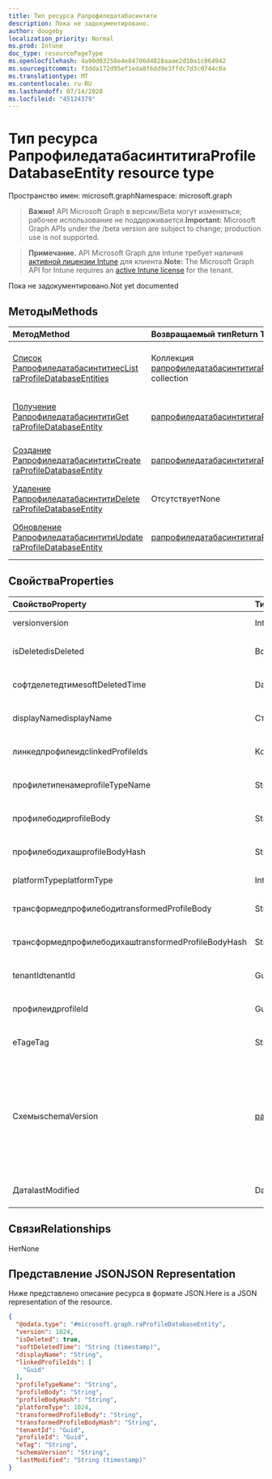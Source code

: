 ```yaml
---
title: Тип ресурса Рапрофиледатабасинтити
description: Пока не задокументировано.
author: dougeby
localization_priority: Normal
ms.prod: Intune
doc_type: resourcePageType
ms.openlocfilehash: 4a90d03258e4e84706d4828aaae2d10a1c064942
ms.sourcegitcommit: f3dda172d95ef1eda8f6dd9e3ffdc7d3c0744c0a
ms.translationtype: MT
ms.contentlocale: ru-RU
ms.lasthandoff: 07/14/2020
ms.locfileid: "45124379"
---
```

# <a name="raprofiledatabaseentity-resource-type"></a><span data-ttu-id="4f94a-103">Тип ресурса Рапрофиледатабасинтити</span><span class="sxs-lookup"><span data-stu-id="4f94a-103">raProfileDatabaseEntity resource type</span></span>

<span data-ttu-id="4f94a-104">Пространство имен: microsoft.graph</span><span class="sxs-lookup"><span data-stu-id="4f94a-104">Namespace: microsoft.graph</span></span>

> <span data-ttu-id="4f94a-105">**Важно!** API Microsoft Graph в версии/Beta могут изменяться; рабочее использование не поддерживается.</span><span class="sxs-lookup"><span data-stu-id="4f94a-105">**Important:** Microsoft Graph APIs under the /beta version are subject to change; production use is not supported.</span></span>

> <span data-ttu-id="4f94a-106">**Примечание.** API Microsoft Graph для Intune требует наличия [активной лицензии Intune](https://go.microsoft.com/fwlink/?linkid=839381) для клиента.</span><span class="sxs-lookup"><span data-stu-id="4f94a-106">**Note:** The Microsoft Graph API for Intune requires an [active Intune license](https://go.microsoft.com/fwlink/?linkid=839381) for the tenant.</span></span>

<span data-ttu-id="4f94a-107">Пока не задокументировано.</span><span class="sxs-lookup"><span data-stu-id="4f94a-107">Not yet documented</span></span>

## <a name="methods"></a><span data-ttu-id="4f94a-108">Методы</span><span class="sxs-lookup"><span data-stu-id="4f94a-108">Methods</span></span>
|<span data-ttu-id="4f94a-109">Метод</span><span class="sxs-lookup"><span data-stu-id="4f94a-109">Method</span></span>|<span data-ttu-id="4f94a-110">Возвращаемый тип</span><span class="sxs-lookup"><span data-stu-id="4f94a-110">Return Type</span></span>|<span data-ttu-id="4f94a-111">Описание</span><span class="sxs-lookup"><span data-stu-id="4f94a-111">Description</span></span>|
|:---|:---|:---|
|[<span data-ttu-id="4f94a-112">Список Рапрофиледатабасинтитиес</span><span class="sxs-lookup"><span data-stu-id="4f94a-112">List raProfileDatabaseEntities</span></span>](../api/intune-rapolicy-raprofiledatabaseentity-list.md)|<span data-ttu-id="4f94a-113">Коллекция [рапрофиледатабасинтити](../resources/intune-rapolicy-raprofiledatabaseentity.md)</span><span class="sxs-lookup"><span data-stu-id="4f94a-113">[raProfileDatabaseEntity](../resources/intune-rapolicy-raprofiledatabaseentity.md) collection</span></span>|<span data-ttu-id="4f94a-114">Список свойств и связей объектов [рапрофиледатабасинтити](../resources/intune-rapolicy-raprofiledatabaseentity.md) .</span><span class="sxs-lookup"><span data-stu-id="4f94a-114">List properties and relationships of the [raProfileDatabaseEntity](../resources/intune-rapolicy-raprofiledatabaseentity.md) objects.</span></span>|
|[<span data-ttu-id="4f94a-115">Получение Рапрофиледатабасинтити</span><span class="sxs-lookup"><span data-stu-id="4f94a-115">Get raProfileDatabaseEntity</span></span>](../api/intune-rapolicy-raprofiledatabaseentity-get.md)|[<span data-ttu-id="4f94a-116">рапрофиледатабасинтити</span><span class="sxs-lookup"><span data-stu-id="4f94a-116">raProfileDatabaseEntity</span></span>](../resources/intune-rapolicy-raprofiledatabaseentity.md)|<span data-ttu-id="4f94a-117">Чтение свойств и связей объекта [рапрофиледатабасинтити](../resources/intune-rapolicy-raprofiledatabaseentity.md) .</span><span class="sxs-lookup"><span data-stu-id="4f94a-117">Read properties and relationships of the [raProfileDatabaseEntity](../resources/intune-rapolicy-raprofiledatabaseentity.md) object.</span></span>|
|[<span data-ttu-id="4f94a-118">Создание Рапрофиледатабасинтити</span><span class="sxs-lookup"><span data-stu-id="4f94a-118">Create raProfileDatabaseEntity</span></span>](../api/intune-rapolicy-raprofiledatabaseentity-create.md)|[<span data-ttu-id="4f94a-119">рапрофиледатабасинтити</span><span class="sxs-lookup"><span data-stu-id="4f94a-119">raProfileDatabaseEntity</span></span>](../resources/intune-rapolicy-raprofiledatabaseentity.md)|<span data-ttu-id="4f94a-120">Создание нового объекта [рапрофиледатабасинтити](../resources/intune-rapolicy-raprofiledatabaseentity.md) .</span><span class="sxs-lookup"><span data-stu-id="4f94a-120">Create a new [raProfileDatabaseEntity](../resources/intune-rapolicy-raprofiledatabaseentity.md) object.</span></span>|
|[<span data-ttu-id="4f94a-121">Удаление Рапрофиледатабасинтити</span><span class="sxs-lookup"><span data-stu-id="4f94a-121">Delete raProfileDatabaseEntity</span></span>](../api/intune-rapolicy-raprofiledatabaseentity-delete.md)|<span data-ttu-id="4f94a-122">Отсутствует</span><span class="sxs-lookup"><span data-stu-id="4f94a-122">None</span></span>|<span data-ttu-id="4f94a-123">Удаляет объект [рапрофиледатабасинтити](../resources/intune-rapolicy-raprofiledatabaseentity.md).</span><span class="sxs-lookup"><span data-stu-id="4f94a-123">Deletes a [raProfileDatabaseEntity](../resources/intune-rapolicy-raprofiledatabaseentity.md).</span></span>|
|[<span data-ttu-id="4f94a-124">Обновление Рапрофиледатабасинтити</span><span class="sxs-lookup"><span data-stu-id="4f94a-124">Update raProfileDatabaseEntity</span></span>](../api/intune-rapolicy-raprofiledatabaseentity-update.md)|[<span data-ttu-id="4f94a-125">рапрофиледатабасинтити</span><span class="sxs-lookup"><span data-stu-id="4f94a-125">raProfileDatabaseEntity</span></span>](../resources/intune-rapolicy-raprofiledatabaseentity.md)|<span data-ttu-id="4f94a-126">Обновление свойств объекта [рапрофиледатабасинтити](../resources/intune-rapolicy-raprofiledatabaseentity.md) .</span><span class="sxs-lookup"><span data-stu-id="4f94a-126">Update the properties of a [raProfileDatabaseEntity](../resources/intune-rapolicy-raprofiledatabaseentity.md) object.</span></span>|

## <a name="properties"></a><span data-ttu-id="4f94a-127">Свойства</span><span class="sxs-lookup"><span data-stu-id="4f94a-127">Properties</span></span>
|<span data-ttu-id="4f94a-128">Свойство</span><span class="sxs-lookup"><span data-stu-id="4f94a-128">Property</span></span>|<span data-ttu-id="4f94a-129">Тип</span><span class="sxs-lookup"><span data-stu-id="4f94a-129">Type</span></span>|<span data-ttu-id="4f94a-130">Описание</span><span class="sxs-lookup"><span data-stu-id="4f94a-130">Description</span></span>|
|:---|:---|:---|
|<span data-ttu-id="4f94a-131">version</span><span class="sxs-lookup"><span data-stu-id="4f94a-131">version</span></span>|<span data-ttu-id="4f94a-132">Int32</span><span class="sxs-lookup"><span data-stu-id="4f94a-132">Int32</span></span>|<span data-ttu-id="4f94a-133">Пока нет описания</span><span class="sxs-lookup"><span data-stu-id="4f94a-133">Not yet documented</span></span>|
|<span data-ttu-id="4f94a-134">isDeleted</span><span class="sxs-lookup"><span data-stu-id="4f94a-134">isDeleted</span></span>|<span data-ttu-id="4f94a-135">Boolean</span><span class="sxs-lookup"><span data-stu-id="4f94a-135">Boolean</span></span>|<span data-ttu-id="4f94a-136">Пока не задокументировано</span><span class="sxs-lookup"><span data-stu-id="4f94a-136">Not yet documented</span></span>|
|<span data-ttu-id="4f94a-137">софтделетедтиме</span><span class="sxs-lookup"><span data-stu-id="4f94a-137">softDeletedTime</span></span>|<span data-ttu-id="4f94a-138">DateTimeOffset</span><span class="sxs-lookup"><span data-stu-id="4f94a-138">DateTimeOffset</span></span>|<span data-ttu-id="4f94a-139">Пока не задокументировано.</span><span class="sxs-lookup"><span data-stu-id="4f94a-139">Not yet documented</span></span>|
|<span data-ttu-id="4f94a-140">displayName</span><span class="sxs-lookup"><span data-stu-id="4f94a-140">displayName</span></span>|<span data-ttu-id="4f94a-141">Строка</span><span class="sxs-lookup"><span data-stu-id="4f94a-141">String</span></span>|<span data-ttu-id="4f94a-142">Пока не задокументировано.</span><span class="sxs-lookup"><span data-stu-id="4f94a-142">Not yet documented</span></span>|
|<span data-ttu-id="4f94a-143">линкедпрофилеидс</span><span class="sxs-lookup"><span data-stu-id="4f94a-143">linkedProfileIds</span></span>|<span data-ttu-id="4f94a-144">Коллекция объектов Guid</span><span class="sxs-lookup"><span data-stu-id="4f94a-144">Guid collection</span></span>|<span data-ttu-id="4f94a-145">Пока не задокументировано.</span><span class="sxs-lookup"><span data-stu-id="4f94a-145">Not yet documented</span></span>|
|<span data-ttu-id="4f94a-146">профилетипенаме</span><span class="sxs-lookup"><span data-stu-id="4f94a-146">profileTypeName</span></span>|<span data-ttu-id="4f94a-147">String</span><span class="sxs-lookup"><span data-stu-id="4f94a-147">String</span></span>|<span data-ttu-id="4f94a-148">Пока не задокументировано.</span><span class="sxs-lookup"><span data-stu-id="4f94a-148">Not yet documented</span></span>|
|<span data-ttu-id="4f94a-149">профилебоди</span><span class="sxs-lookup"><span data-stu-id="4f94a-149">profileBody</span></span>|<span data-ttu-id="4f94a-150">String</span><span class="sxs-lookup"><span data-stu-id="4f94a-150">String</span></span>|<span data-ttu-id="4f94a-151">Пока не задокументировано.</span><span class="sxs-lookup"><span data-stu-id="4f94a-151">Not yet documented</span></span>|
|<span data-ttu-id="4f94a-152">профилебодихаш</span><span class="sxs-lookup"><span data-stu-id="4f94a-152">profileBodyHash</span></span>|<span data-ttu-id="4f94a-153">String</span><span class="sxs-lookup"><span data-stu-id="4f94a-153">String</span></span>|<span data-ttu-id="4f94a-154">Пока не задокументировано.</span><span class="sxs-lookup"><span data-stu-id="4f94a-154">Not yet documented</span></span>|
|<span data-ttu-id="4f94a-155">platformType</span><span class="sxs-lookup"><span data-stu-id="4f94a-155">platformType</span></span>|<span data-ttu-id="4f94a-156">Int32</span><span class="sxs-lookup"><span data-stu-id="4f94a-156">Int32</span></span>|<span data-ttu-id="4f94a-157">Пока нет описания</span><span class="sxs-lookup"><span data-stu-id="4f94a-157">Not yet documented</span></span>|
|<span data-ttu-id="4f94a-158">трансформедпрофилебоди</span><span class="sxs-lookup"><span data-stu-id="4f94a-158">transformedProfileBody</span></span>|<span data-ttu-id="4f94a-159">String</span><span class="sxs-lookup"><span data-stu-id="4f94a-159">String</span></span>|<span data-ttu-id="4f94a-160">Пока не задокументировано.</span><span class="sxs-lookup"><span data-stu-id="4f94a-160">Not yet documented</span></span>|
|<span data-ttu-id="4f94a-161">трансформедпрофилебодихаш</span><span class="sxs-lookup"><span data-stu-id="4f94a-161">transformedProfileBodyHash</span></span>|<span data-ttu-id="4f94a-162">String</span><span class="sxs-lookup"><span data-stu-id="4f94a-162">String</span></span>|<span data-ttu-id="4f94a-163">Пока не задокументировано.</span><span class="sxs-lookup"><span data-stu-id="4f94a-163">Not yet documented</span></span>|
|<span data-ttu-id="4f94a-164">tenantId</span><span class="sxs-lookup"><span data-stu-id="4f94a-164">tenantId</span></span>|<span data-ttu-id="4f94a-165">Guid</span><span class="sxs-lookup"><span data-stu-id="4f94a-165">Guid</span></span>|<span data-ttu-id="4f94a-166">Пока не задокументировано.</span><span class="sxs-lookup"><span data-stu-id="4f94a-166">Not yet documented</span></span>|
|<span data-ttu-id="4f94a-167">профилеид</span><span class="sxs-lookup"><span data-stu-id="4f94a-167">profileId</span></span>|<span data-ttu-id="4f94a-168">Guid</span><span class="sxs-lookup"><span data-stu-id="4f94a-168">Guid</span></span>|<span data-ttu-id="4f94a-169">Пока не задокументировано.</span><span class="sxs-lookup"><span data-stu-id="4f94a-169">Not yet documented</span></span>|
|<span data-ttu-id="4f94a-170">eTag</span><span class="sxs-lookup"><span data-stu-id="4f94a-170">eTag</span></span>|<span data-ttu-id="4f94a-171">String</span><span class="sxs-lookup"><span data-stu-id="4f94a-171">String</span></span>|<span data-ttu-id="4f94a-172">Пока не задокументировано.</span><span class="sxs-lookup"><span data-stu-id="4f94a-172">Not yet documented</span></span>|
|<span data-ttu-id="4f94a-173">Схемы</span><span class="sxs-lookup"><span data-stu-id="4f94a-173">schemaVersion</span></span>|[<span data-ttu-id="4f94a-174">раполицисервицеверсионс</span><span class="sxs-lookup"><span data-stu-id="4f94a-174">raPolicyServiceVersions</span></span>](../resources/intune-rapolicy-rapolicyserviceversions.md)|<span data-ttu-id="4f94a-175">Еще не задокументировано.</span><span class="sxs-lookup"><span data-stu-id="4f94a-175">Not yet documented.</span></span> <span data-ttu-id="4f94a-176">Возможные значения: `initial`, `betaStart`, `experimentStart`, `mmpcStart`, `iosStart`.</span><span class="sxs-lookup"><span data-stu-id="4f94a-176">Possible values are: `initial`, `betaStart`, `experimentStart`, `mmpcStart`, `iosStart`.</span></span>|
|<span data-ttu-id="4f94a-177">Дата</span><span class="sxs-lookup"><span data-stu-id="4f94a-177">lastModified</span></span>|<span data-ttu-id="4f94a-178">DateTimeOffset</span><span class="sxs-lookup"><span data-stu-id="4f94a-178">DateTimeOffset</span></span>|<span data-ttu-id="4f94a-179">Пока не задокументировано.</span><span class="sxs-lookup"><span data-stu-id="4f94a-179">Not yet documented</span></span>|

## <a name="relationships"></a><span data-ttu-id="4f94a-180">Связи</span><span class="sxs-lookup"><span data-stu-id="4f94a-180">Relationships</span></span>
<span data-ttu-id="4f94a-181">Нет</span><span class="sxs-lookup"><span data-stu-id="4f94a-181">None</span></span>

## <a name="json-representation"></a><span data-ttu-id="4f94a-182">Представление JSON</span><span class="sxs-lookup"><span data-stu-id="4f94a-182">JSON Representation</span></span>
<span data-ttu-id="4f94a-183">Ниже представлено описание ресурса в формате JSON.</span><span class="sxs-lookup"><span data-stu-id="4f94a-183">Here is a JSON representation of the resource.</span></span>
<!-- {
  "blockType": "resource",
  "keyProperty": "id",
  "@odata.type": "microsoft.graph.raProfileDatabaseEntity"
}
-->
``` json
{
  "@odata.type": "#microsoft.graph.raProfileDatabaseEntity",
  "version": 1024,
  "isDeleted": true,
  "softDeletedTime": "String (timestamp)",
  "displayName": "String",
  "linkedProfileIds": [
    "Guid"
  ],
  "profileTypeName": "String",
  "profileBody": "String",
  "profileBodyHash": "String",
  "platformType": 1024,
  "transformedProfileBody": "String",
  "transformedProfileBodyHash": "String",
  "tenantId": "Guid",
  "profileId": "Guid",
  "eTag": "String",
  "schemaVersion": "String",
  "lastModified": "String (timestamp)"
}
```



